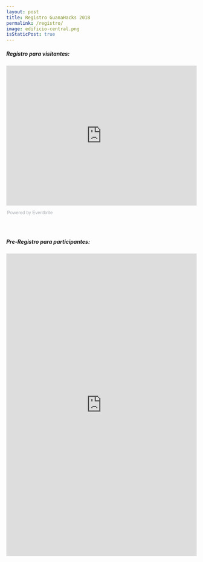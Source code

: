 ```yaml
---
layout: post
title: Registro GuanaHacks 2018
permalink: /registro/
image: edificio-central.png
isStaticPost: true
---
```



##### Registro para visitantes:
<div style="width:100%; text-align:left;"><iframe src="https://eventbrite.com/tickets-external?eid=45125597878&ref=etckt" frameborder="0" height="370" width="100%" vspace="0" hspace="0" marginheight="5" marginwidth="5" scrolling="auto" allowtransparency="true"></iframe><div style="font-family:Helvetica, Arial; font-size:12px; padding:10px 0 5px; margin:2px; width:100%; text-align:left;" ><a class="powered-by-eb" style="color: #ADB0B6; text-decoration: none;" target="_blank" href="https://www.eventbrite.com/">Powered by Eventbrite</a></div></div>
<br><br>

##### Pre-Registro para participantes:
<iframe src="https://goo.gl/forms/xnewTHojmlLMtm8G3" width="100%" height="800" frameborder="0" marginheight="0" marginwidth="0">Loading...</iframe>
